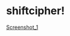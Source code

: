 # shiftcipher!
[Screenshot_1](https://user-images.githubusercontent.com/74607048/134176618-8aebb820-3a3a-4070-9e3a-c633183e036c.png)
